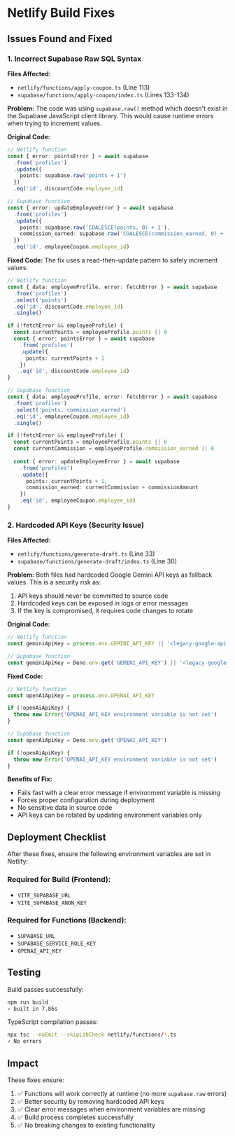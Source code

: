 # Netlify Build Fixes

## Issues Found and Fixed

### 1. Incorrect Supabase Raw SQL Syntax
**Files Affected:**
- `netlify/functions/apply-coupon.ts` (Line 113)
- `supabase/functions/apply-coupon/index.ts` (Lines 133-134)

**Problem:**
The code was using `supabase.raw()` method which doesn't exist in the Supabase JavaScript client library. This would cause runtime errors when trying to increment values.

**Original Code:**
```typescript
// Netlify function
const { error: pointsError } = await supabase
  .from('profiles')
  .update({
    points: supabase.raw('points + 1')
  })
  .eq('id', discountCode.employee_id)

// Supabase function  
const { error: updateEmployeeError } = await supabase
  .from('profiles')
  .update({
    points: supabase.raw('COALESCE(points, 0) + 1'),
    commission_earned: supabase.raw('COALESCE(commission_earned, 0) + ' + commissionAmount)
  })
  .eq('id', employeeCoupon.employee_id)
```

**Fixed Code:**
The fix uses a read-then-update pattern to safely increment values:
```typescript
// Netlify function
const { data: employeeProfile, error: fetchError } = await supabase
  .from('profiles')
  .select('points')
  .eq('id', discountCode.employee_id)
  .single()

if (!fetchError && employeeProfile) {
  const currentPoints = employeeProfile.points || 0
  const { error: pointsError } = await supabase
    .from('profiles')
    .update({
      points: currentPoints + 1
    })
    .eq('id', discountCode.employee_id)
}

// Supabase function
const { data: employeeProfile, error: fetchError } = await supabase
  .from('profiles')
  .select('points, commission_earned')
  .eq('id', employeeCoupon.employee_id)
  .single()

if (!fetchError && employeeProfile) {
  const currentPoints = employeeProfile.points || 0
  const currentCommission = employeeProfile.commission_earned || 0
  
  const { error: updateEmployeeError } = await supabase
    .from('profiles')
    .update({
      points: currentPoints + 1,
      commission_earned: currentCommission + commissionAmount
    })
    .eq('id', employeeCoupon.employee_id)
}
```

### 2. Hardcoded API Keys (Security Issue)
**Files Affected:**
- `netlify/functions/generate-draft.ts` (Line 33)
- `supabase/functions/generate-draft/index.ts` (Line 30)

**Problem:**
Both files had hardcoded Google Gemini API keys as fallback values. This is a security risk as:
1. API keys should never be committed to source code
2. Hardcoded keys can be exposed in logs or error messages
3. If the key is compromised, it requires code changes to rotate

**Original Code:**
```typescript
// Netlify function
const geminiApiKey = process.env.GEMINI_API_KEY || '<legacy-google-api-key>'

// Supabase function
const geminiApiKey = Deno.env.get('GEMINI_API_KEY') || '<legacy-google-api-key>'
```

**Fixed Code:**
```typescript
// Netlify function
const openAiApiKey = process.env.OPENAI_API_KEY

if (!openAiApiKey) {
  throw new Error('OPENAI_API_KEY environment variable is not set')
}

// Supabase function
const openAiApiKey = Deno.env.get('OPENAI_API_KEY')

if (!openAiApiKey) {
  throw new Error('OPENAI_API_KEY environment variable is not set')
}
```

**Benefits of Fix:**
- Fails fast with a clear error message if environment variable is missing
- Forces proper configuration during deployment
- No sensitive data in source code
- API keys can be rotated by updating environment variables only

## Deployment Checklist

After these fixes, ensure the following environment variables are set in Netlify:

### Required for Build (Frontend):
- `VITE_SUPABASE_URL`
- `VITE_SUPABASE_ANON_KEY`

### Required for Functions (Backend):
- `SUPABASE_URL`
- `SUPABASE_SERVICE_ROLE_KEY`
- `OPENAI_API_KEY`

## Testing

Build passes successfully:
```bash
npm run build
✓ built in 7.86s
```

TypeScript compilation passes:
```bash
npx tsc --noEmit --skipLibCheck netlify/functions/*.ts
✓ No errors
```

## Impact

These fixes ensure:
1. ✅ Functions will work correctly at runtime (no more `supabase.raw` errors)
2. ✅ Better security by removing hardcoded API keys
3. ✅ Clear error messages when environment variables are missing
4. ✅ Build process completes successfully
5. ✅ No breaking changes to existing functionality
